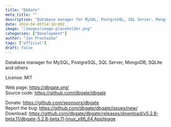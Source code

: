 ```yaml
---
title: "DbGate"
meta_title: ""
description: "Database manager for MySQL, PostgreSQL, SQL Server, MongoDB, SQLite and others"
date: 2024-04-05T14:10:00Z
image: "/images/image-placeholder.png"
categories: ["Development"]
author: "Jan Prochazka"
tags: ["official"]
draft: false
---
```


Database manager for MySQL, PostgreSQL, SQL Server, MongoDB, SQLite and others

License: MIT

Web page: https://dbgate.org/  
Source code: https://github.com/dbgate/dbgate

Donate: https://github.com/sponsors/dbgate  
Report the bug: https://github.com/dbgate/dbgate/issues/new/  
Download: https://github.com/dbgate/dbgate/releases/download/v5.2.8-beta.11/dbgate-5.2.8-beta.11-linux_x86_64.AppImage
